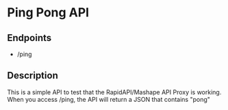# Ping Pong API

## Endpoints
- /ping

## Description
This is a simple API to test that the RapidAPI/Mashape API Proxy is working. When you access /ping, the API will return a JSON that contains "pong"
